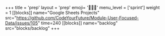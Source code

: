+++
title = 'prep'
layout = 'prep'
emoji= '🧑🏾‍💻'
menu_level = ['sprint']
weight = 1
[[blocks]]
name="Google Sheets Projects"
src="https://github.com/CodeYourFuture/Module-User-Focused-Data/issues/105"
time=240
[[blocks]]
name="backlog"
src="blocks/backlog"
+++
